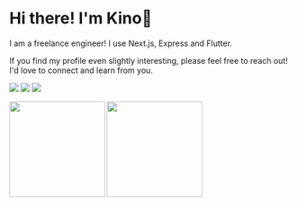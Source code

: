 # Hi there! I'm Kino🐾

I am a freelance engineer!
I use Next.js, Express and Flutter.

If you find my profile even slightly interesting, please feel free to reach out! I'd love to connect and learn from you.

![](https://komarev.com/ghpvc/?username=narutiga&color=ff69b4)
![](https://img.shields.io/badge/Zenn-19Likes-lightgrey?style=flat&logo=Zenn)
![](https://img.shields.io/badge/Twitter-84-lightgrey?style=flat&logo=Twitter)

<a href="https://github.com/narutiga">
  <img align="left" height="170px" src="https://github-readme-stats.vercel.app/api?username=narutiga&count_private=true&show_icons=true&theme=dracula" />
</a>
<a href="https://github.com/narutiga">
  <img align="left" height="170px" src="https://github-readme-stats.vercel.app/api/top-langs/?username=narutiga&layout=compact&theme=dracula" />
</a>
